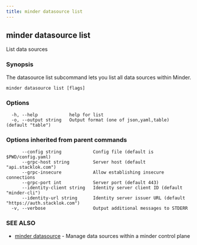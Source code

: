 ```yaml
---
title: minder datasource list
---
```

## minder datasource list

List data sources

### Synopsis

The datasource list subcommand lets you list all data sources within Minder.

```
minder datasource list [flags]
```

### Options

```
  -h, --help            help for list
  -o, --output string   Output format (one of json,yaml,table) (default "table")
```

### Options inherited from parent commands

```
      --config string            Config file (default is $PWD/config.yaml)
      --grpc-host string         Server host (default "api.stacklok.com")
      --grpc-insecure            Allow establishing insecure connections
      --grpc-port int            Server port (default 443)
      --identity-client string   Identity server client ID (default "minder-cli")
      --identity-url string      Identity server issuer URL (default "https://auth.stacklok.com")
  -v, --verbose                  Output additional messages to STDERR
```

### SEE ALSO

* [minder datasource](minder_datasource.md)	 - Manage data sources within a minder control plane

